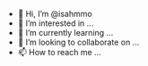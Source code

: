 - 👋 Hi, I’m @isahmmo
- 👀 I’m interested in ...
- 🌱 I’m currently learning ...
- 💞️ I’m looking to collaborate on ...
- 📫 How to reach me ...

<!---
isahmmo/isahmmo is a ✨ special ✨ repository because its `README.md` (this file) appears on your GitHub profile.
You can click the Preview link to take a look at your changes.
--->

